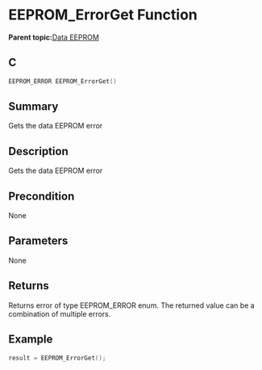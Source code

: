 # EEPROM\_ErrorGet Function

**Parent topic:**[Data EEPROM](GUID-5CE02C95-5080-48AE-8033-52D1CAF8AC78.md)

## C

```c
EEPROM_ERROR EEPROM_ErrorGet()
```

## Summary

Gets the data EEPROM error

## Description

Gets the data EEPROM error

## Precondition

None

## Parameters

None

## Returns

Returns error of type EEPROM\_ERROR enum. The returned value can be a combination of multiple errors.

## Example

```c
result = EEPROM_ErrorGet();
```

